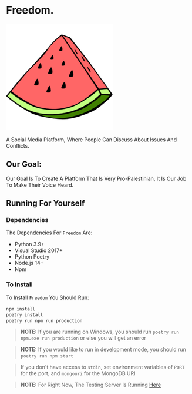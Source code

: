 # Freedom.

![Palestine Watermelon Symbol](./frontend/images/watermelon.png)

A Social Media Platform, Where People Can Discuss About Issues And Conflicts.

## Our Goal:

Our Goal Is To Create A Platform That Is Very Pro-Palestinian, It Is Our Job To Make Their Voice Heard.

## Running For Yourself

### Dependencies

The Dependencies For `Freedom` Are:

- Python 3.9+
- Visual Studio 2017+
- Python Poetry
- Node.js 14+
- Npm

### To Install

To Install `Freedom` You Should Run:

```
npm install
poetry install
poetry run npm run production
```

> **NOTE:** If you are running on Windows, you should run `poetry run npm.exe run production` or else you will get an error

> **NOTE:** If you would like to run in development mode, you should run `poetry run npm start`

> If you don't have access to `stdin`, set environment variables of `PORT` for the port, and `mongouri` for the MongoDB URI

> **NOTE:** For Right Now, The Testing Server Is Running [Here](https://freedom-tests.molai.dev)
